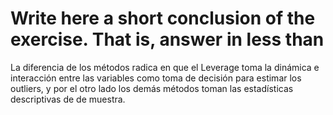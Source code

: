 # Write here a short conclusion of the exercise. That is, answer in less than 

La diferencia de los métodos radica en que el Leverage toma la dinámica e interacción entre las variables como toma de decisión para estimar los outliers, y por el otro lado los demás métodos toman las estadísticas descriptivas de de muestra.

